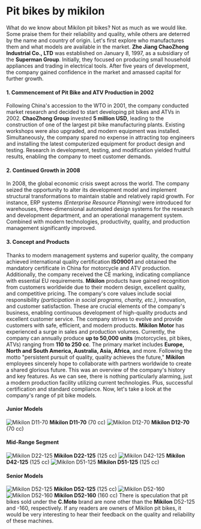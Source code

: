 # Pit bikes by mikilon

What do we know about Mikilon pit bikes? Not as much as we would like. Some praise them for their reliability and quality, while others are deterred by the name and country of origin. Let's first explore who manufactures them and what models are available in the market. **Zhe Jiang ChaoZhong Industrial Co., LTD** was established on January 8, 1997, as a subsidiary of the **Superman Group**. Initially, they focused on producing small household appliances and trading in electrical tools. After five years of development, the company gained confidence in the market and amassed capital for further growth.

#### 1. Commencement of Pit Bike and ATV Production in 2002

Following China's accession to the WTO in 2001, the company conducted market research and decided to start developing pit bikes and ATVs in 2002. **ChaoZhong Group** invested **5 million USD**, leading to the construction of one of the largest pit bike manufacturing plants. Existing workshops were also upgraded, and modern equipment was installed. Simultaneously, the company spared no expense in attracting top engineers and installing the latest computerized equipment for product design and testing. Research in development, testing, and modification yielded fruitful results, enabling the company to meet customer demands.

#### 2. Continued Growth in 2008

In 2008, the global economic crisis swept across the world. The company seized the opportunity to alter its development model and implement structural transformations to maintain stable and relatively rapid growth. For instance, ERP systems *(Enterprise Resource Planning)* were introduced for warehouses, three-dimensional automated design systems for the research and development department, and an operational management system. Combined with modern technologies, productivity, quality, and production management significantly improved.

#### 3. Concept and Products

Thanks to modern management systems and superior quality, the company achieved international quality certification **ISO9001** and obtained the mandatory certificate in China for motorcycle and ATV production. Additionally, the company received the CE marking, indicating compliance with essential EU requirements. **Mikilon** products have gained recognition from customers worldwide due to their modern design, excellent quality, and competitive pricing. The company's core values include social responsibility *(participation in social programs, charity, etc.)*, innovation, and customer satisfaction. These are crucial elements of the company's business, enabling continuous development of high-quality products and excellent customer service. The company strives to evolve and provide customers with safe, efficient, and modern products. **Mikilon Motor** has experienced a surge in sales and production volumes. Currently, the company can annually produce **up to 50,000 units** (motorcycles, pit bikes, ATVs) ranging from **110 to 250 cc**. The primary market includes **Europe, North and South America, Australia, Asia, Africa**, and more. Following the motto "persistent pursuit of quality, quality achieves the future," **Mikilon** employees sincerely hope to collaborate with partners worldwide to create a shared glorious future. This was an overview of the company's history and key features. As we can see, there is nothing particularly alarming, just a modern production facility utilizing current technologies. Plus, successful certification and standard compliance. Now, let's take a look at the company's range of pit bike models.

#### Junior Models

![Mikilon D11-70](../../static/img/33ff48.jpg "Mikilon D11-70") **Mikilon D11-70** (70 cc) ![Mikilon D12-70](../../static/img/f52736.jpg "Mikilon D12-70") **Mikilon D12-70** (70 cc)

#### Mid-Range Segment

![Mikilon D22-125](../../static/img/35299e.jpg "Mikilon D22-125") **Mikilon D22-125** (125 cc) ![Mikilon D42-125](../../static/img/58fb8f.jpg "Mikilon D42-125") **Mikilon D42-125** (125 cc) ![Mikilon D51-125](../../static/img/1d7756.jpg "Mikilon D51-125") **Mikilon D51-125** (125 cc)

#### Senior Models

![Mikilon D52-125](../../static/img/a3bf5d.jpg "Mikilon D52-125") **Mikilon D52-125** (125 cc) ![Mikilon D52-160](../../static/img/cbee90.jpg "Mikilon D52-160") ![Mikilon D52-160](../../static/img/6819bd.jpg "Mikilon D52-160") **Mikilon D52-160** (160 cc) There is speculation that pit bikes sold under the **C.Moto** brand are none other than the **Mikilon** D52-125 and -160, respectively. If any readers are owners of Mikilon pit bikes, it would be very interesting to hear their feedback on the quality and reliability of these machines.